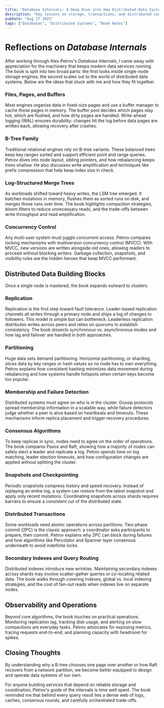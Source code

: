 ```yaml
---
title: "Database Internals: A Deep Dive into How Distributed Data Systems Work"
description: "Key lessons on storage, transactions, and distributed coordination inspired by Alex Petrov's book."
pubDate: "Aug 17 2025"
tags: ["Databases", "Distributed Systems", "Book Notes"]
---
```


# Reflections on *Database Internals*

After working through Alex Petrov's *Database Internals*, I came away with appreciation for the machinery that keeps modern data services running. The book is split into two broad parts: the first looks inside single-node storage engines; the second scales out to the world of distributed data systems. Below are the ideas that stuck with me and how they fit together.

### Files, Pages, and Buffers

Most engines organize data in fixed-size pages and use a buffer manager to cache those pages in memory. The buffer pool decides which pages stay hot, which are flushed, and how dirty pages are handled. Write-ahead logging (WAL) ensures durability: changes hit the log before data pages are written back, allowing recovery after crashes.

### B-Tree Family

Traditional relational engines rely on B-tree variants. These balanced trees keep key ranges sorted and support efficient point and range queries. Petrov dives into node layout, sibling pointers, and how rebalancing keeps trees shallow. He also discusses write amplification and techniques like prefix compression that help keep index size in check.

### Log-Structured Merge Trees

As workloads shifted toward heavy writes, the LSM tree emerged. It batches mutations in memory, flushes them as sorted runs on disk, and merges those runs over time. The book highlights compaction strategies, bloom filters to reduce unnecessary reads, and the trade-offs between write throughput and read amplification.

### Concurrency Control

Any multi-user system must juggle concurrent access. Petrov compares locking mechanisms with multiversion concurrency control (MVCC). With MVCC, new versions are written alongside old ones, allowing readers to proceed without blocking writers. Garbage collection, snapshots, and visibility rules are the hidden heroes that keep MVCC performant.

## Distributed Data Building Blocks

Once a single node is mastered, the book expands outward to clusters.

### Replication

Replication is the first step toward fault tolerance. Leader-based replication channels all writes through a primary node and ships a log of changes to followers. This model is simple but can bottleneck. Leaderless replication distributes writes across peers and relies on quorums to establish consistency. The book dissects synchronous vs. asynchronous modes and how lag and failover are handled in both approaches.

### Partitioning

Huge data sets demand partitioning. Horizontal partitioning, or sharding, slices data by key ranges or hash values so no node has to own everything. Petrov explains how consistent hashing minimizes data movement during rebalancing and how systems handle hotspots when certain keys become too popular.

### Membership and Failure Detection

Distributed systems must agree on who is in the cluster. Gossip protocols spread membership information in a scalable way, while failure detectors judge whether a peer is alive based on heartbeats and timeouts. These mechanisms inform replica placement and trigger recovery procedures.

### Consensus Algorithms

To keep replicas in sync, nodes need to agree on the order of operations. The book compares Paxos and Raft, showing how a majority of nodes can safely elect a leader and replicate a log. Petrov spends time on log matching, leader election timeouts, and how configuration changes are applied without splitting the cluster.

### Snapshots and Checkpointing

Periodic snapshots compress history and speed recovery. Instead of replaying an entire log, a system can restore from the latest snapshot and apply only recent mutations. Coordinating snapshots across shards requires barriers to ensure a consistent cut of the distributed state.

### Distributed Transactions

Some workloads need atomic operations across partitions. Two-phase commit (2PC) is the classic approach: a coordinator asks participants to prepare, then commit. Petrov explains why 2PC can block during failures and how algorithms like Percolator and Spanner layer consensus underneath to avoid indefinite locks.

### Secondary Indexes and Query Routing

Distributed indexes introduce new wrinkles. Maintaining secondary indexes across shards may involve scatter-gather queries or co-locating related data. The book walks through covering indexes, global vs. local indexing strategies, and the cost of fan-out reads when indexes live on separate nodes.

## Observability and Operations

Beyond core algorithms, the book touches on practical operations. Monitoring replication lag, tracking disk usage, and alerting on slow compactions are everyday tasks. Petrov advocates for exposing metrics, tracing requests end-to-end, and planning capacity with headroom for spikes.

## Closing Thoughts

By understanding why a B-tree chooses one page over another or how Raft recovers from a network partition, we become better equipped to design and operate data systems of our own.

For anyone building services that depend on reliable storage and coordination, Petrov's guide of the internals is time well spent. The book reminded me that behind every query result lies a dense web of logs, caches, consensus rounds, and carefully orchestrated trade-offs.


